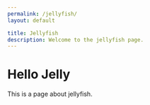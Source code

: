 ```yaml
---
permalink: /jellyfish/
layout: default

title: Jellyfish
description: Welcome to the jellyfish page.
---
```




# Hello Jelly

This is a page about jellyfish.